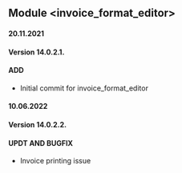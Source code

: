 ## Module <invoice_format_editor>

#### 20.11.2021
#### Version 14.0.2.1.
#### ADD
- Initial commit for invoice_format_editor
#### 10.06.2022
#### Version 14.0.2.2.
#### UPDT AND BUGFIX
- Invoice printing issue

